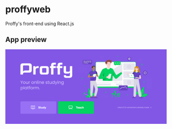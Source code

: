 # proffyweb
Proffy's front-end using React.js

## App preview
<img src="https://github.com/jotavcoelho/proffyweb/blob/master/proffyweb.gif?raw=true" width="800">
